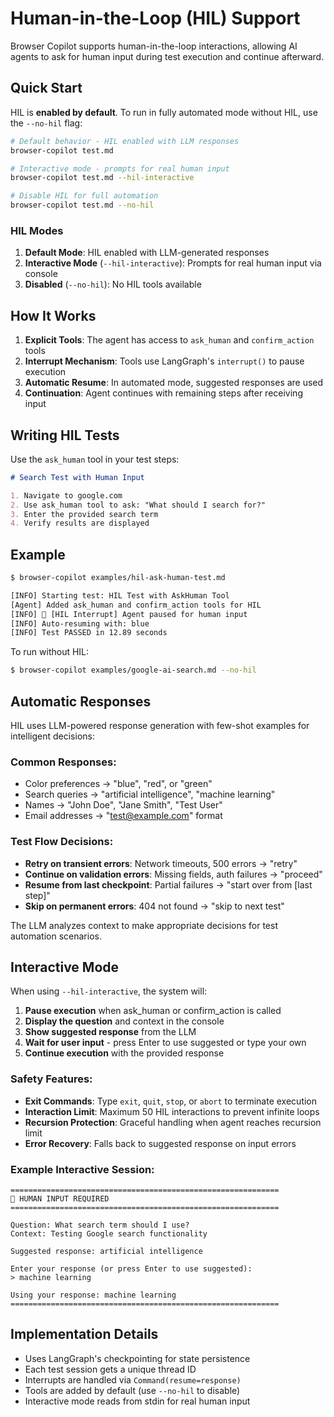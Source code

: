 # Human-in-the-Loop (HIL) Support

Browser Copilot supports human-in-the-loop interactions, allowing AI agents to ask for human input during test execution and continue afterward.

## Quick Start

HIL is **enabled by default**. To run in fully automated mode without HIL, use the `--no-hil` flag:

```bash
# Default behavior - HIL enabled with LLM responses
browser-copilot test.md

# Interactive mode - prompts for real human input
browser-copilot test.md --hil-interactive

# Disable HIL for full automation
browser-copilot test.md --no-hil
```

### HIL Modes

1. **Default Mode**: HIL enabled with LLM-generated responses
2. **Interactive Mode** (`--hil-interactive`): Prompts for real human input via console
3. **Disabled** (`--no-hil`): No HIL tools available

## How It Works

1. **Explicit Tools**: The agent has access to `ask_human` and `confirm_action` tools
2. **Interrupt Mechanism**: Tools use LangGraph's `interrupt()` to pause execution
3. **Automatic Resume**: In automated mode, suggested responses are used
4. **Continuation**: Agent continues with remaining steps after receiving input

## Writing HIL Tests

Use the `ask_human` tool in your test steps:

```markdown
# Search Test with Human Input

1. Navigate to google.com
2. Use ask_human tool to ask: "What should I search for?"
3. Enter the provided search term
4. Verify results are displayed
```

## Example

```bash
$ browser-copilot examples/hil-ask-human-test.md

[INFO] Starting test: HIL Test with AskHuman Tool
[Agent] Added ask_human and confirm_action tools for HIL
[INFO] 🔄 [HIL Interrupt] Agent paused for human input
[INFO] Auto-resuming with: blue
[INFO] Test PASSED in 12.89 seconds
```

To run without HIL:
```bash
$ browser-copilot examples/google-ai-search.md --no-hil
```

## Automatic Responses

HIL uses LLM-powered response generation with few-shot examples for intelligent decisions:

### Common Responses:
- Color preferences → "blue", "red", or "green"
- Search queries → "artificial intelligence", "machine learning"
- Names → "John Doe", "Jane Smith", "Test User"
- Email addresses → "test@example.com" format

### Test Flow Decisions:
- **Retry on transient errors**: Network timeouts, 500 errors → "retry"
- **Continue on validation errors**: Missing fields, auth failures → "proceed"
- **Resume from last checkpoint**: Partial failures → "start over from [last step]"
- **Skip on permanent errors**: 404 not found → "skip to next test"

The LLM analyzes context to make appropriate decisions for test automation scenarios.

## Interactive Mode

When using `--hil-interactive`, the system will:

1. **Pause execution** when ask_human or confirm_action is called
2. **Display the question** and context in the console
3. **Show suggested response** from the LLM
4. **Wait for user input** - press Enter to use suggested or type your own
5. **Continue execution** with the provided response

### Safety Features:

- **Exit Commands**: Type `exit`, `quit`, `stop`, or `abort` to terminate execution
- **Interaction Limit**: Maximum 50 HIL interactions to prevent infinite loops
- **Recursion Protection**: Graceful handling when agent reaches recursion limit
- **Error Recovery**: Falls back to suggested response on input errors

### Example Interactive Session:

```
============================================================
🤔 HUMAN INPUT REQUIRED
============================================================

Question: What search term should I use?
Context: Testing Google search functionality

Suggested response: artificial intelligence

Enter your response (or press Enter to use suggested):
> machine learning

Using your response: machine learning
============================================================
```

## Implementation Details

- Uses LangGraph's checkpointing for state persistence
- Each test session gets a unique thread ID
- Interrupts are handled via `Command(resume=response)`
- Tools are added by default (use `--no-hil` to disable)
- Interactive mode reads from stdin for real human input